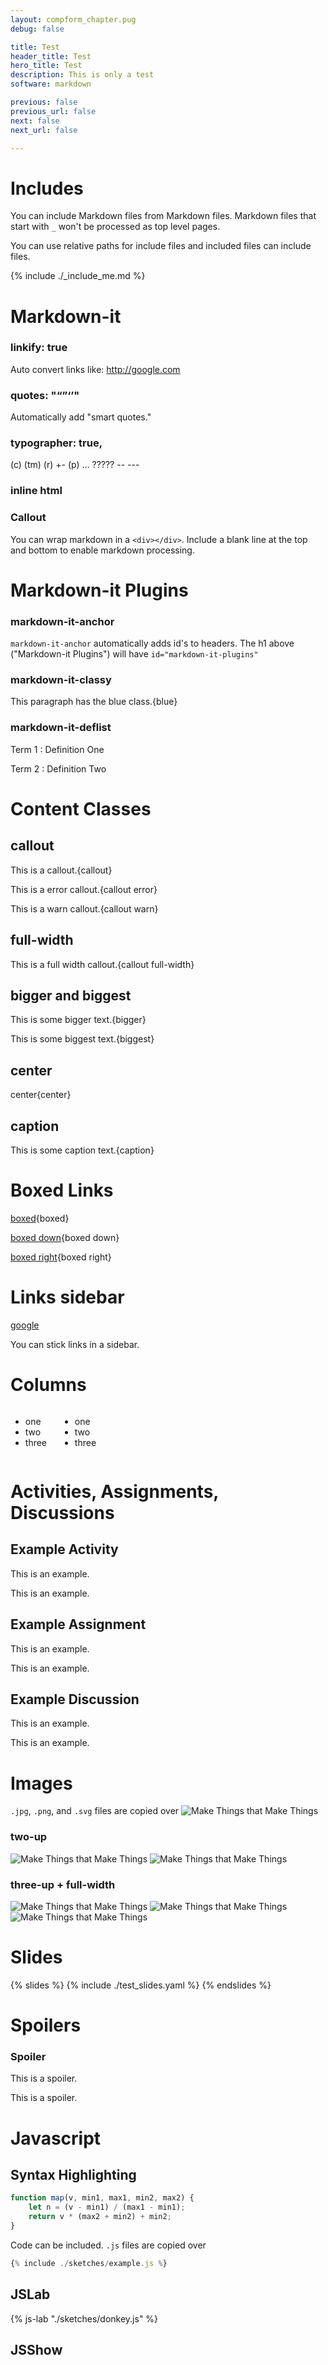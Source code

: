 ```yaml
---
layout: compform_chapter.pug
debug: false

title: Test
header_title: Test
hero_title: Test
description: This is only a test
software: markdown

previous: false
previous_url: false
next: false
next_url: false

---
```



# Includes
You can include Markdown files from Markdown files. Markdown files that start with `_` won't be processed as top level pages.

You can use relative paths for include files and included files can include files.

{% include ./_include_me.md %}


# Markdown-it

### linkify: true
Auto convert links like: http://google.com

### quotes: "“”‘’"

Automatically add "smart quotes."


### typographer: true,
(c) (tm) (r) +-  (p) ... ????? -- ---

### inline html

<div class="callout">

### Callout

You can wrap markdown in a `<div></div>`. Include a blank line at the top and bottom to enable markdown processing.

</div>

# Markdown-it Plugins
### markdown-it-anchor
`markdown-it-anchor` automatically adds id's to headers. The h1 above ("Markdown-it Plugins") will have `id="markdown-it-plugins"`

### markdown-it-classy

This paragraph has the blue class.{blue}

<style>
.blue { color: blue }
</style>

### markdown-it-deflist

Term 1
: Definition One

Term 2
: Definition Two

# Content Classes

## callout
This is a callout.{callout}

This is a error callout.{callout error}

This is a warn callout.{callout warn}

## full-width
This is a full width callout.{callout full-width}


## bigger and biggest
This is some bigger text.{bigger}

This is some biggest text.{biggest}

## center
center{center}

## caption
This is some caption text.{caption}

# Boxed Links

[boxed](google.com){boxed}

[boxed down](google.com){boxed down}

[boxed right](google.com){boxed right}


# Links sidebar

<div class="links-sidebar">

[google](google.com)

</div>

You can stick links in a sidebar.



# Columns

<div class="columns">
<div class="half">

- one
- two
- three

</div>
<div class="half">

- one
- two
- three

</div>
</div>


# Activities, Assignments, Discussions

<div class="activity">

## Example Activity

This is an example.

This is an example.

</div>

<div class="assignment">

## Example Assignment

This is an example.

This is an example.

</div>


<div class="discussion">

## Example Discussion

This is an example.

This is an example.

</div>


# Images
`.jpg`, `.png`, and `.svg` files are copied over
![Make Things that Make Things](./figures/make_things.png)

### two-up
<div class="two-up">

![Make Things that Make Things](./figures/make_things.png)
![Make Things that Make Things](./figures/make_things.png)

</div>

### three-up + full-width

<div class="three-up full-width">

![Make Things that Make Things](./figures/make_things.png)
![Make Things that Make Things](./figures/make_things.png)
![Make Things that Make Things](./figures/make_things.png)

</div>

# Slides

{% slides %}
{% include ./test_slides.yaml %}
{% endslides %}


# Spoilers

<div class="spoiler" >

### Spoiler

This is a spoiler.

This is a spoiler.

</div>


# Javascript

## Syntax Highlighting

```javascript
function map(v, min1, max1, min2, max2) {
    let n = (v - min1) / (max1 - min1);
    return v * (max2 + min2) + min2;
}
```

Code can be included. `.js` files are copied over

```javascript
{% include ./sketches/example.js %}
```



## JSLab

{% js-lab "./sketches/donkey.js" %}



## JSShow






